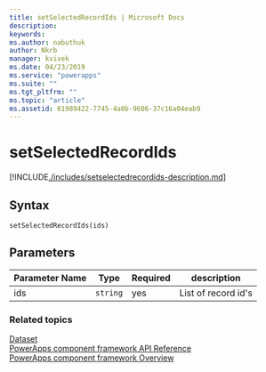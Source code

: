 ```yaml
---
title: setSelectedRecordIds | Microsoft Docs
description: 
keywords:
ms.author: nabuthuk
author: Nkrb
manager: kvivek
ms.date: 04/23/2019
ms.service: "powerapps"
ms.suite: ""
ms.tgt_pltfrm: ""
ms.topic: "article"
ms.assetid: 61989422-7745-4a0b-9606-37c16a04eab9
---
```


# setSelectedRecordIds

[!INCLUDE[./includes/setselectedrecordids-description.md](./includes/setselectedrecordids-description.md)]

## Syntax

`setSelectedRecordIds(ids)`

## Parameters

|Parameter Name|Type|Required|description|
|----|----|----|----|
|ids|`string`|yes|List of record id's|


### Related topics

[Dataset](../dataset.md)<br/>
[PowerApps component framework API Reference](../../reference/index.md)<br/>
[PowerApps component framework Overview](../../overview.md)